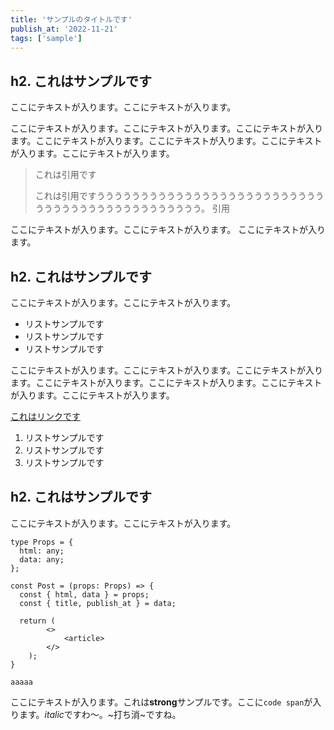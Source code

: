 ```yaml
---
title: 'サンプルのタイトルです'
publish_at: '2022-11-21'
tags: ['sample']
---
```


## h2. これはサンプルです

ここにテキストが入ります。ここにテキストが入ります。

ここにテキストが入ります。ここにテキストが入ります。ここにテキストが入ります。ここにテキストが入ります。ここにテキストが入ります。ここにテキストが入ります。ここにテキストが入ります。

> これは引用です
>
> これは引用ですううううううううううううううううううううううううううううううううううううううううううううう。
> 引用

ここにテキストが入ります。ここにテキストが入ります。
ここにテキストが入ります。

## h2. これはサンプルです

ここにテキストが入ります。ここにテキストが入ります。

- リストサンプルです
- リストサンプルです
- リストサンプルです

ここにテキストが入ります。ここにテキストが入ります。ここにテキストが入ります。ここにテキストが入ります。ここにテキストが入ります。ここにテキストが入ります。ここにテキストが入ります。

[これはリンクです]()

1. リストサンプルです
2. リストサンプルです
3. リストサンプルです

## h2. これはサンプルです

ここにテキストが入ります。ここにテキストが入ります。

```tsx
type Props = {
  html: any;
  data: any;
};

const Post = (props: Props) => {
  const { html, data } = props;
  const { title, publish_at } = data;

  return (
        <>
            <article>
        </>
    );
}
```

```
aaaaa
```

ここにテキストが入ります。これは**strong**サンプルです。ここに`code span`が入ります。*italic*ですわ〜。~打ち消~ですね。

